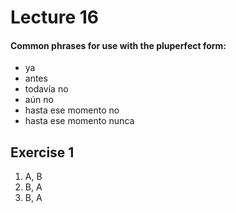 # Lecture 16

#### Common phrases for use with the pluperfect form:

- ya
- antes
- todavía no
- aún no
- hasta ese momento no
- hasta ese momento nunca

## Exercise 1

1. A, B
2. B, A
3. B, A